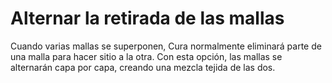 Alternar la retirada de las mallas
====
Cuando varias mallas se superponen, Cura normalmente eliminará parte de una malla para hacer sitio a la otra. Con esta opción, las mallas se alternarán capa por capa, creando una mezcla tejida de las dos.